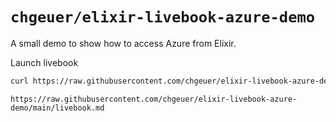 # `chgeuer/elixir-livebook-azure-demo`

A small demo to show how to access Azure from Elixir.

Launch livebook

```bash
curl https://raw.githubusercontent.com/chgeuer/elixir-livebook-azure-demo/main/run.sh | bash
```

```
https://raw.githubusercontent.com/chgeuer/elixir-livebook-azure-demo/main/livebook.md
```
